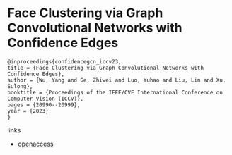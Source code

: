 # Face Clustering via Graph Convolutional Networks with Confidence Edges

```
@inproceedings{confidencegcn_iccv23,
title = {Face Clustering via Graph Convolutional Networks with Confidence Edges},
author = {Wu, Yang and Ge, Zhiwei and Luo, Yuhao and Liu, Lin and Xu, Sulong},
booktitle = {Proceedings of the IEEE/CVF International Conference on Computer Vision (ICCV)},
pages = {20990--20999},
year = {2023}
}
```

links
- [openaccess](http://openaccess.thecvf.com//content/ICCV2023/html/Wu_Face_Clustering_via_Graph_Convolutional_Networks_with_Confidence_Edges_ICCV_2023_paper.html)
